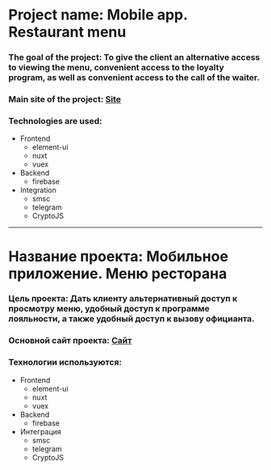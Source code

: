 # Project name: Mobile app. Restaurant menu

### The goal of the project: To give the client an alternative access to viewing the menu, convenient access to the loyalty program, as well as convenient access to the call of the waiter.

### Main site of the project: [Site](https://vashezabey.ru/)

### Technologies are used:
- Frontend
  - element-ui
  - nuxt
  - vuex
- Backend
  - firebase
- Integration
  - smsc
  - telegram
  - CryptoJS
  
***

# Название проекта: Мобильное приложение. Меню ресторана

### Цель проекта: Дать клиенту альтернативный доступ к просмотру меню, удобный доступ к программе лояльности, а также удобный доступ к вызову официанта.

### Основной сайт проекта: [Сайт](https://vashezabey.ru/)

### Технологии используются:
- Frontend
  - element-ui
  - nuxt
  - vuex
- Backend
  - firebase
- Интеграция
  - smsc
  - telegram
  - CryptoJS
